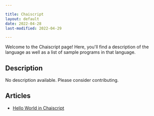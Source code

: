 ```yaml
---

title: Chaiscript
layout: default
date: 2022-04-28
last-modified: 2022-04-29

---
```


Welcome to the Chaiscript page! Here, you'll find a description of the language as well as a list of sample programs in that language.

## Description

No description available. Please consider contributing.

## Articles

- [Hello World in Chaiscript](https://sampleprograms.io/projects/hello-world/chaiscript)